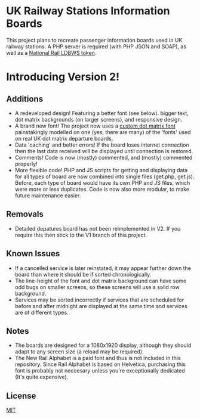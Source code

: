 # UK Railway Stations Information Boards
This project plans to recreate passenger information boards used in UK railway stations. A PHP server is required (with PHP JSON and SOAP), as well as a [National Rail LDBWS token](http://realtime.nationalrail.co.uk/OpenLDBWSRegistration/).

# Introducing Version 2!

## Additions
- A redeveloped design! Featuring a better font (see below). bigger text, dot matrix backgrounds (on larger screens), and responsive design.
- A brand new font! The project now uses a [custom dot matrix font](https://github.com/DanielHartUK/Dot-Matrix-Typeface) painstakingly modelled on one (yes, there are many) of the 'fonts' used on real UK dot matrix departure boards.
- Data 'caching' and better errors! If the board loses internet connection then the last data received will be displayed until connection is restored.
- Comments! Code is now (mostly) commented, and (mostly) commented properly!
- More flexible code! PHP and JS scripts for getting and displaying data for all types of board are now combined into single files (get.php, get.js). Before, each type of board would have its own PHP and JS files, which were more or less duplicates. Code is now also more modular, to make future maintenance easier.

## Removals
- Detailed depatures board has not been reimplemented in V2. If you require this then stick to the V1 branch of this project. 

## Known Issues
- If a cancelled service is later reinstated, it may appear further down the board than where it should be if sorted chronologically.
- The line-height of the font and dot matrix background can have some odd bugs on smaller screens, so these screens will use a solid row background.
- Services may be sorted incorrectly if services that are scheduled for before and after midnight are displayed at the same time and services are of different types.

## Notes
- The boards are designed for a 1080x1920 display, although they should adapt to any screen size (a reload may be required).
- The New Rail Alphabet is a paid font and thus is not included in this repository. Since Rail Alphabet is based on Helvetica, purchasing this font is probably not neccesary unless you're exceptionally dedicated (It's quite expensive). 

## License
[MIT](https://github.com/DanielHartUK/UK-Railway-Stations-Information-Boards/blob/master/license.md)
